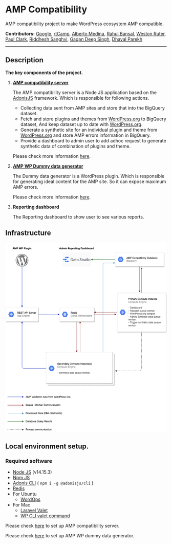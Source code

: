 # AMP Compatibility

AMP compatibility project to make WordPress ecosystem AMP compatible.

**Contributors:** [Google], [rtCamp], [Alberto Medina], [Rahul Bansal], [Weston Ruter], [Paul Clark], [Riddhesh Sanghvi], [Gagan Deep Singh], [Dhaval Parekh]

---

## Description

**The key components of the project.**

1.  **[AMP compatibility server]** 

    The AMP compatibility server is a Node JS application based on the [AdonisJS] framework. Which is responsible for following actions.

    - Collecting data sent from AMP sites and store that into the BigQuery dataset.
    - Fetch and store plugins and themes from [WordPress.org] to BigQuery dataset, And keep dataset up to date with [WordPress.org].
    - Generate a synthetic site for an individual plugin and theme from [WordPress.org] and store AMP errors information in BigQuery.
    - Provide a dashboard to admin user to add adhoc request to generate synthetic data of combination of plugins and theme.

    Please check more information [here](./amp-compatibility-server/README.md).


2.  **[AMP WP Dummy data generator]** 

    The Dummy data generator is a WordPress plugin. Which is responsible for generating ideal content for the AMP site. So it can expose maximum AMP errors.

    Please check more information [here](./amp-wp-dummy-data-generator/README.md).


3.  **Reporting dashboard** 

    The Reporting dashboard to show user to see various reports.

## Infrastructure

![GCP Infrastructure](.images/GCP-Infrastructure.png)


## Local environment setup.

### Required software
- [Node JS](https://nodejs.org/) (v14.15.3)
- [Npm JS](https://www.npmjs.com/)
- [Adonis CLI](https://adonisjs.com/) ( `npm i -g @adonisjs/cli` )
- [Redis](https://redis.io/)
- For Ubuntu
    - [WordOps](https://wordops.net/)
- For Mac
    - [Laravel Valet](https://laravel.com/docs/8.x/valet)
    - [WP CLI valet command](https://github.com/aaemnnosttv/wp-cli-valet-command#installing) 

Please check [here](./amp-compatibility-server#setup) to set up AMP compatibility server.

Please check [here](./amp-wp-dummy-data-generator#setup) to set up AMP WP dummy data generator.

[AMP compatibility server]: ./amp-compatibility-server/README.md
[AMP WP Dummy data generator]: ./amp-wp-dummy-data-generator/README.md
[Google]: https://profiles.wordpress.org/google
[rtCamp]: https://github.com/rtCamp/
[Alberto Medina]: https://profiles.wordpress.org/albertomedina/
[Rahul Bansal]: https://github.com/rahul286
[Weston Ruter]: https://github.com/westonruter
[Paul Clark]: https://github.com/pdclark
[Riddhesh Sanghvi]: https://github.com/mrrobot47
[Gagan Deep Singh]: https://github.com/gagan0123
[Dhaval Parekh]: https://github.com/dhaval-parekh
[AdonisJS]: https://adonisjs.com/
[WordPress.org]: https://wordpress.org/